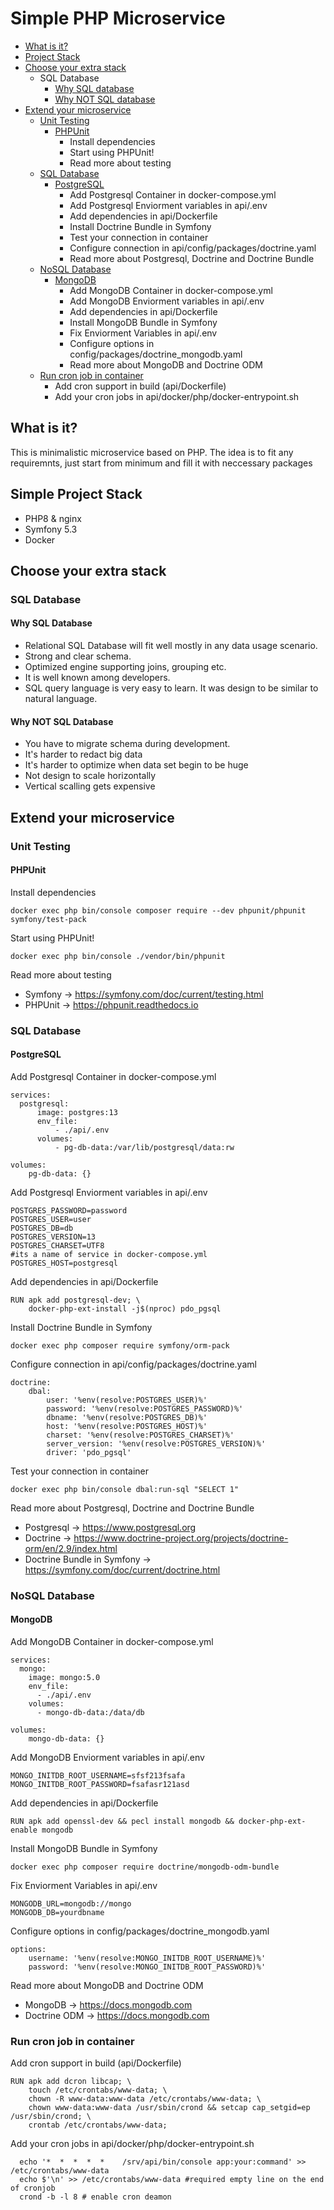 # Simple PHP Microservice

-   [What is it?](#what-is-it)
-   [Project Stack](#project-stack)
-   [Choose your extra stack](#choose-your-extra-stack)
    - SQL Database
        - [Why SQL database](#why-sql-database)
        - [Why NOT SQL database](#why-not-sql-database)
-   [Extend your microservice](#extend-your-microservice)
    -   [Unit Testing](#unit-testing)
        - [PHPUnit](#phpunit)
            - Install dependencies
            - Start using PHPUnit!
            - Read more about testing
    -   [SQL Database](#sql-database)
        - [PostgreSQL](#postgresql)
            - Add Postgresql Container in docker-compose.yml
            - Add Postgresql Enviorment variables in api/.env
            - Add dependencies in api/Dockerfile
            - Install Doctrine Bundle in Symfony
            - Test your connection in container
            - Configure connection in api/config/packages/doctrine.yaml
            - Read more about Postgresql, Doctrine and Doctrine Bundle
    -   [NoSQL Database](#nosql-database)
        - [MongoDB](#mongodb)
            - Add MongoDB Container in docker-compose.yml
            - Add MongoDB Enviorment variables in api/.env
            - Add dependencies in api/Dockerfile
            - Install MongoDB Bundle in Symfony
            - Fix Enviorment Variables in api/.env
            - Configure options in config/packages/doctrine_mongodb.yaml
            - Read more about MongoDB and Doctrine ODM
    -   [Run cron job in container](#run-cron-job-in-container)
        - Add cron support in build (api/Dockerfile)
        - Add your cron jobs in api/docker/php/docker-entrypoint.sh

## What is it?

This is minimalistic microservice based on PHP. The idea is to fit any requiremnts, just start from minimum and fill it with neccessary packages

## Simple Project Stack

-   PHP8 & nginx
-   Symfony 5.3
-   Docker

## Choose your extra stack

### SQL Database

#### Why SQL Database

* Relational SQL Database will fit well mostly in any data usage scenario.
* Strong and clear schema.
* Optimized engine supporting joins, grouping etc.
* It is well known among developers.
* SQL query language is very easy to learn. It was design to be similar to natural language.

#### Why NOT SQL Database

* You have to migrate schema during development.
* It's harder to redact big data
* It's harder to optimize when data set begin to be huge
* Not design to scale horizontally
* Vertical scalling gets expensive

## Extend your microservice

### Unit Testing

#### PHPUnit

Install dependencies

```
docker exec php bin/console composer require --dev phpunit/phpunit symfony/test-pack
```

Start using PHPUnit!

```
docker exec php bin/console ./vendor/bin/phpunit
```

Read more about testing

-   Symfony -> https://symfony.com/doc/current/testing.html
-   PHPUnit -> https://phpunit.readthedocs.io

### SQL Database

#### PostgreSQL

Add Postgresql Container in docker-compose.yml

```
services:
  postgresql:
      image: postgres:13
      env_file:
          - ./api/.env
      volumes:
          - pg-db-data:/var/lib/postgresql/data:rw

volumes:
    pg-db-data: {}
```

Add Postgresql Enviorment variables in api/.env

```
POSTGRES_PASSWORD=password
POSTGRES_USER=user
POSTGRES_DB=db
POSTGRES_VERSION=13
POSTGRES_CHARSET=UTF8
#its a name of service in docker-compose.yml
POSTGRES_HOST=postgresql
```

Add dependencies in api/Dockerfile

```
RUN apk add postgresql-dev; \
	docker-php-ext-install -j$(nproc) pdo_pgsql
```

Install Doctrine Bundle in Symfony

```
docker exec php composer require symfony/orm-pack
```

Configure connection in api/config/packages/doctrine.yaml

```
doctrine:
    dbal:
        user: '%env(resolve:POSTGRES_USER)%'
        password: '%env(resolve:POSTGRES_PASSWORD)%'
        dbname: '%env(resolve:POSTGRES_DB)%'
        host: '%env(resolve:POSTGRES_HOST)%'
        charset: '%env(resolve:POSTGRES_CHARSET)%'
        server_version: '%env(resolve:POSTGRES_VERSION)%'
        driver: 'pdo_pgsql'
```

Test your connection in container

```
docker exec php bin/console dbal:run-sql "SELECT 1"
```

Read more about Postgresql, Doctrine and Doctrine Bundle
* Postgresql -> https://www.postgresql.org
* Doctrine -> https://www.doctrine-project.org/projects/doctrine-orm/en/2.9/index.html
* Doctrine Bundle in Symfony -> https://symfony.com/doc/current/doctrine.html

### NoSQL Database

#### MongoDB

Add MongoDB Container in docker-compose.yml

```
services:
  mongo:
    image: mongo:5.0
    env_file:
      - ./api/.env
    volumes:
      - mongo-db-data:/data/db

volumes:
    mongo-db-data: {}
```

Add MongoDB Enviorment variables in api/.env

```
MONGO_INITDB_ROOT_USERNAME=sfsf213fsafa
MONGO_INITDB_ROOT_PASSWORD=fsafasr121asd
```

Add dependencies in api/Dockerfile

```
RUN apk add openssl-dev && pecl install mongodb && docker-php-ext-enable mongodb
```

Install MongoDB Bundle in Symfony

```
docker exec php composer require doctrine/mongodb-odm-bundle
```

Fix Enviorment Variables in api/.env

```
MONGODB_URL=mongodb://mongo
MONGODB_DB=yourdbname
```

Configure options in config/packages/doctrine_mongodb.yaml

```
options:
    username: '%env(resolve:MONGO_INITDB_ROOT_USERNAME)%'
    password: '%env(resolve:MONGO_INITDB_ROOT_PASSWORD)%'
```

Read more about MongoDB and Doctrine ODM
* MongoDB -> https://docs.mongodb.com
* Doctrine ODM -> https://docs.mongodb.com

### Run cron job in container 

Add cron support in build (api/Dockerfile)

```
RUN apk add dcron libcap; \
	touch /etc/crontabs/www-data; \
    chown -R www-data:www-data /etc/crontabs/www-data; \
    chown www-data:www-data /usr/sbin/crond && setcap cap_setgid=ep /usr/sbin/crond; \
	crontab /etc/crontabs/www-data;
```

Add your cron jobs in api/docker/php/docker-entrypoint.sh

```
  echo '*  *  *  *  *    /srv/api/bin/console app:your:command' >> /etc/crontabs/www-data
  echo $'\n' >> /etc/crontabs/www-data #required empty line on the end of cronjob
  crond -b -l 8 # enable cron deamon
```
